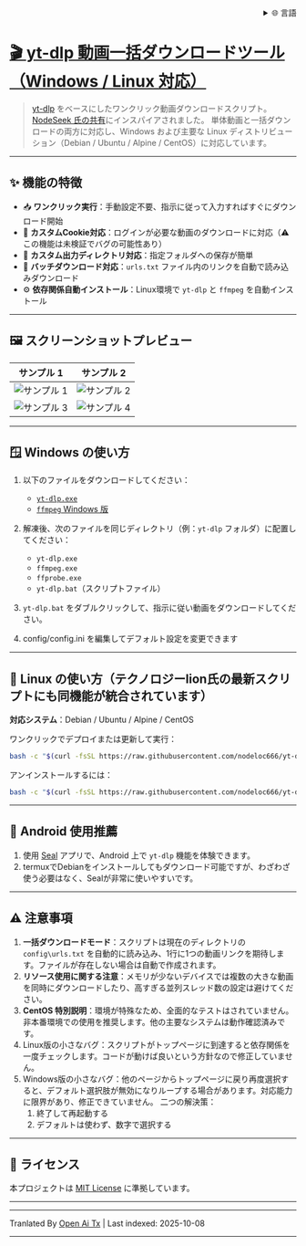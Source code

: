 
<div align="right">
  <details>
    <summary >🌐 言語</summary>
    <div>
      <div align="center">
        <a href="https://openaitx.github.io/view.html?user=nodeloc666&project=yt-dlp-script&lang=en">English</a>
        | <a href="https://openaitx.github.io/view.html?user=nodeloc666&project=yt-dlp-script&lang=zh-CN">简体中文</a>
        | <a href="https://openaitx.github.io/view.html?user=nodeloc666&project=yt-dlp-script&lang=zh-TW">繁體中文</a>
        | <a href="https://openaitx.github.io/view.html?user=nodeloc666&project=yt-dlp-script&lang=ja">日本語</a>
        | <a href="https://openaitx.github.io/view.html?user=nodeloc666&project=yt-dlp-script&lang=ko">한국어</a>
        | <a href="https://openaitx.github.io/view.html?user=nodeloc666&project=yt-dlp-script&lang=hi">हिन्दी</a>
        | <a href="https://openaitx.github.io/view.html?user=nodeloc666&project=yt-dlp-script&lang=th">ไทย</a>
        | <a href="https://openaitx.github.io/view.html?user=nodeloc666&project=yt-dlp-script&lang=fr">Français</a>
        | <a href="https://openaitx.github.io/view.html?user=nodeloc666&project=yt-dlp-script&lang=de">Deutsch</a>
        | <a href="https://openaitx.github.io/view.html?user=nodeloc666&project=yt-dlp-script&lang=es">Español</a>
        | <a href="https://openaitx.github.io/view.html?user=nodeloc666&project=yt-dlp-script&lang=it">Italiano</a>
        | <a href="https://openaitx.github.io/view.html?user=nodeloc666&project=yt-dlp-script&lang=ru">Русский</a>
        | <a href="https://openaitx.github.io/view.html?user=nodeloc666&project=yt-dlp-script&lang=pt">Português</a>
        | <a href="https://openaitx.github.io/view.html?user=nodeloc666&project=yt-dlp-script&lang=nl">Nederlands</a>
        | <a href="https://openaitx.github.io/view.html?user=nodeloc666&project=yt-dlp-script&lang=pl">Polski</a>
        | <a href="https://openaitx.github.io/view.html?user=nodeloc666&project=yt-dlp-script&lang=ar">العربية</a>
        | <a href="https://openaitx.github.io/view.html?user=nodeloc666&project=yt-dlp-script&lang=fa">فارسی</a>
        | <a href="https://openaitx.github.io/view.html?user=nodeloc666&project=yt-dlp-script&lang=tr">Türkçe</a>
        | <a href="https://openaitx.github.io/view.html?user=nodeloc666&project=yt-dlp-script&lang=vi">Tiếng Việt</a>
        | <a href="https://openaitx.github.io/view.html?user=nodeloc666&project=yt-dlp-script&lang=id">Bahasa Indonesia</a>
        | <a href="https://openaitx.github.io/view.html?user=nodeloc666&project=yt-dlp-script&lang=as">অসমীয়া</
      </div>
    </div>
  </details>
</div>


# 🎬 yt-dlp 動画一括ダウンロードツール（Windows / Linux 対応）

> [yt-dlp](https://github.com/yt-dlp/yt-dlp) をベースにしたワンクリック動画ダウンロードスクリプト。[NodeSeek 氏の共有](https://www.nodeseek.com/post-334093-2#15)にインスパイアされました。
> 単体動画と一括ダウンロードの両方に対応し、Windows および主要な Linux ディストリビューション（Debian / Ubuntu / Alpine / CentOS）に対応しています。

---

## ✨ 機能の特徴

* 📥 **ワンクリック実行**：手動設定不要、指示に従って入力すればすぐにダウンロード開始
* 🍪 **カスタムCookie対応**：ログインが必要な動画のダウンロードに対応（⚠️ この機能は未検証でバグの可能性あり）
* 📂 **カスタム出力ディレクトリ対応**：指定フォルダへの保存が簡単
* 📃 **バッチダウンロード対応**：`urls.txt` ファイル内のリンクを自動で読み込みダウンロード
* ⚙️ **依存関係自動インストール**：Linux環境で `yt-dlp` と `ffmpeg` を自動インストール

---

## 🖼️ スクリーンショットプレビュー

| サンプル 1                                                                 | サンプル 2                                                                 |
| ------------------------------------------------------------------------ | ------------------------------------------------------------------------ |
| ![サンプル 1](https://img.uutv.dpdns.org/file/1746720584399_1000193433.jpg) | ![サンプル 2](https://img.uutv.dpdns.org/file/1746720581006_1000193434.jpg) |
| ![サンプル 3](https://img.uutv.dpdns.org/file/1746720588978_1000193428.jpg) | ![サンプル 4](https://img.uutv.dpdns.org/file/1746720587272_1000193427.jpg) |

---

## 🪟 Windows の使い方

1. 以下のファイルをダウンロードしてください：

   * [`yt-dlp.exe`](https://github.com/yt-dlp/yt-dlp)
   * [`ffmpeg` Windows 版](https://www.gyan.dev/ffmpeg/builds/ffmpeg-git-full.7z)

2. 解凍後、次のファイルを同じディレクトリ（例：`yt-dlp` フォルダ）に配置してください：

   * `yt-dlp.exe`
   * `ffmpeg.exe`
   * `ffprobe.exe`
   * `yt-dlp.bat`（スクリプトファイル）

3. `yt-dlp.bat` をダブルクリックして、指示に従い動画をダウンロードしてください。
4. config/config.ini を編集してデフォルト設定を変更できます

---

## 🐧 Linux の使い方（テクノロジーlion氏の最新スクリプトにも同機能が統合されています）

**対応システム**：Debian / Ubuntu / Alpine / CentOS

ワンクリックでデプロイまたは更新して実行：

```bash
bash -c "$(curl -fsSL https://raw.githubusercontent.com/nodeloc666/yt-dlp-script/main/install.sh)"
```
アンインストールするには：


```bash
bash -c "$(curl -fsSL https://raw.githubusercontent.com/nodeloc666/yt-dlp-script/main/uninstall.sh)"
```

---

## 📱 Android 使用推薦

1. 使用 [Seal](https://github.com/JunkFood02/Seal) アプリで、Android 上で `yt-dlp` 機能を体験できます。
2. termuxでDebianをインストールしてもダウンロード可能ですが、わざわざ使う必要はなく、Sealが非常に使いやすいです。

---

## ⚠️ 注意事項

1. **一括ダウンロードモード**：スクリプトは現在のディレクトリの `config\urls.txt` を自動的に読み込み、1行に1つの動画リンクを期待します。ファイルが存在しない場合は自動で作成されます。
2. **リソース使用に関する注意**：メモリが少ないデバイスでは複数の大きな動画を同時にダウンロードしたり、高すぎる並列スレッド数の設定は避けてください。
3. **CentOS 特別説明**：環境が特殊なため、全面的なテストはされていません。非本番環境での使用を推奨します。他の主要なシステムは動作確認済みです。
4. Linux版の小さなバグ：スクリプトがトップページに到達すると依存関係を一度チェックします。コードが動けば良いという方針なので修正していません。
5. Windows版の小さなバグ：他のページからトップページに戻り再度選択すると、デフォルト選択肢が無効になりループする場合があります。対応能力に限界があり、修正できていません。
二つの解決策：
    1. 終了して再起動する
    2. デフォルトは使わず、数字で選択する

---

## 📄 ライセンス

本プロジェクトは [MIT License](https://opensource.org/licenses/MIT) に準拠しています。

---


---

Tranlated By [Open Ai Tx](https://github.com/OpenAiTx/OpenAiTx) | Last indexed: 2025-10-08

---